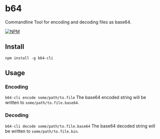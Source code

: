 # b64

Commandline Tool for encoding and decoding files as base64.

[![NPM](https://nodei.co/npm/b64-cli.png?downloads=true&downloadRank=true&stars=true)](https://nodei.co/npm/b64-cli.png?downloads=true&downloadRank=true&stars=true)

## Install
`npm install -g b64-cli`

## Usage
### Encoding

`b64-cli encode some/path/to.file`
The base64 encoded string will be written to `some/path/to.file.base64`.

### Decoding

`b64-cli decode some/path/to.file.base64`
The base64 decoded string will be written to `some/path/to.file.bin`.
